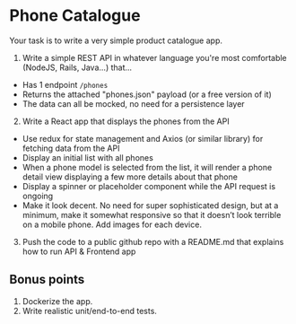 # Phone Catalogue
Your task is to write a very simple product catalogue app.

1. Write a simple REST API in whatever language you're most comfortable (NodeJS, Rails, Java...) that...
 - Has 1 endpoint `/phones`
 - Returns the attached "phones.json" payload (or a free version of it)
 - The data can all be mocked, no need for a persistence layer
2. Write a React app that displays the phones from the API
- Use redux for state management and Axios (or similar library) for fetching data from the API
- Display an initial list with all phones
- When a phone model is selected from the list, it will render a phone detail view displaying a few more details about that phone
- Display a spinner or placeholder component while the API request is ongoing
- Make it look decent. No need for super sophisticated design, but at a minimum, make it somewhat responsive so that it doesn’t look terrible on a mobile phone. Add images for each device.
3. Push the code to a public github repo with a README.md that explains how to run API & Frontend app

## Bonus points
1. Dockerize the app.
2. Write realistic unit/end-to-end tests.